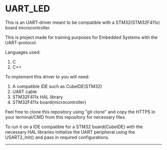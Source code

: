 # UART_LED

This is an UART-driver meant to be compatible with a STM32(STM32F411x) board microcontroller.

This is project made for training purposes for Embedded Systems with the UART-protocol.

Languages used:
  1. C
  2. C++



To implement this driver to you will need:
  1. A compatible IDE such as CubeIDE(STM32)
  2. UART cable
  3. STM32F411x HAL library
  4. STM32F411x board(microcontroller)

Feel free to clone this repository using "git clone" and copy the HTTPS in your terminal/CMD from this repository for necessary files.

To run it on a IDE compatible for a STM32 board(CubeIDE) with the necessary HAL libraries
Initialize the UART peripheral using the USART2_Init() and pass in required configurations.

------------------------------------------------------------------------------------------------
